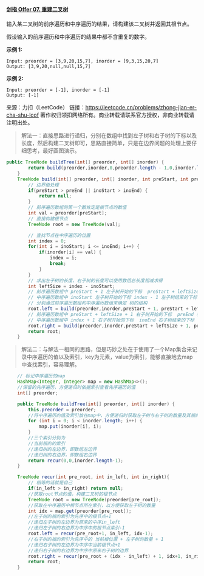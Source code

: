 #### [剑指 Offer 07. 重建二叉树](https://leetcode.cn/problems/zhong-jian-er-cha-shu-lcof/)

输入某二叉树的前序遍历和中序遍历的结果，请构建该二叉树并返回其根节点。

假设输入的前序遍历和中序遍历的结果中都不含重复的数字。

 

**示例 1:**

```
Input: preorder = [3,9,20,15,7], inorder = [9,3,15,20,7]
Output: [3,9,20,null,null,15,7] 
```

**示例 2:**

```
Input: preorder = [-1], inorder = [-1]
Output: [-1]
```

来源：力扣（LeetCode）
链接：https://leetcode.cn/problems/zhong-jian-er-cha-shu-lcof
著作权归领扣网络所有。商业转载请联系官方授权，非商业转载请注明出处。



> 解法一：直接思路进行递归，分别在数组中找到左子树和右子树的下标以及长度，然后构建二叉树即可，思路直接简单，只是在边界问题的处理上要仔细思考，最好画图演示。

```java
public TreeNode buildTree(int[] preorder, int[] inorder) {
        return build(preorder,inorder,0,preorder.length - 1,0,inorder.length - 1);
    }
    TreeNode build(int[] preorder, int[] inorder, int preStart, int preEnd, int inoStart, int inoEnd) {
        // 边界值处理 
        if(preStart > preEnd || inoStart > inoEnd) {
            return null;
        }
        // 前序遍历数组的第一个数肯定是根节点的数值
        int val = preorder[preStart];
        // 直接构建根节点
        TreeNode root = new TreeNode(val);

        // 查找节点在中序遍历的位置
        int index = 0;
        for(int i = inoStart; i <= inoEnd; i++) {
            if(inorder[i] == val) {
                index = i;
                break;
            }
        }
        // 求出左子树的长度，右子树的长度可以使用数组总长度相减求得 
        int leftSize = index - inoStart;
        // 前序遍历数组中 preStart + 1 左子树开始的下标  preStart + leftSize 左子树结束的下标
        // 中序遍历数组中 inoStart 左子树开始的下标 index - 1 左子树结束的下标
        // 分别通过前序遍历数组和中序遍历数组来确定 树的结构
        root.left = build(preorder,inorder,preStart + 1, preStart + leftSize, inoStart, index - 1);
        // 前序遍历数组中 preStart + leftSize + 1 右子树开始的下标  preEnd 右子树结束的下标 
        // 中序遍历数组中 index + 1 右子树开始的下标  inoEnd 右子树结束的下标 
        root.right = build(preorder,inorder,preStart + leftSize + 1, preEnd, index + 1, inoEnd);
        return root;
    }
```

> 解法二：与解法一相同的思路，但是巧妙之处在于使用了一个Map集合来记录中序遍历的值以及索引，key为元素，value为索引，能够直接地去map中查找索引，容易理解。

```java
	// 标记中序遍历的map
	HashMap<Integer, Integer> map = new HashMap<>();
	//保留的先序遍历，方便递归时依据索引查看先序遍历的值
    int[] preorder;

    public TreeNode buildTree(int[] preorder, int[] inorder) {
        this.preorder = preorder;
        //将中序遍历的值及索引放在map中，方便递归时获取左子树与右子树的数量及其根的索引
        for (int i = 0; i < inorder.length; i++) {
            map.put(inorder[i], i);
        }
        //三个索引分别为
        //当前根的的索引
        //递归树的左边界，即数组左边界
        //递归树的右边界，即数组右边界
        return recur(0,0,inorder.length-1);
    }

    TreeNode recur(int pre_root, int in_left, int in_right){
        // 相等的话就是自己
        if(in_left > in_right) return null;
        //获取root节点的值，构建二叉树的根节点
        TreeNode root = new TreeNode(preorder[pre_root]);
        //获取在中序遍历中根节点所在索引，以方便获取左子树的数量
        int idx = map.get(preorder[pre_root]);
        //左子树的根的索引为先序中的根节点+1 
        //递归左子树的左边界为原来的中序in_left
        //递归左子树的右边界为中序中的根节点索引-1
        root.left = recur(pre_root+1, in_left, idx-1);
        //右子树的根的索引为先序中的 当前根位置 + 左子树的数量 + 1
        //递归右子树的左边界为中序中当前根节点+1
        //递归右子树的右边界为中序中原来右子树的边界
        root.right = recur(pre_root + (idx - in_left) + 1, idx+1, in_right);
        return root;
    }
```

